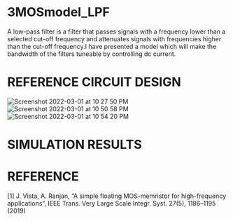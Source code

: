 # 3MOSmodel_LPF
A low-pass filter is a filter that passes signals with a
frequency lower than a selected cut-off frequency and
attenuates signals with frequencies higher than the cut-off
frequency.I have presented a model which will make the
bandwidth of the filters tuneable by controlling dc current.
# REFERENCE CIRCUIT DESIGN
![Screenshot 2022-03-01 at 10 27 50 PM](https://user-images.githubusercontent.com/100710081/156214686-f6c9f9d2-840b-45e4-b3b3-24e9a265f3e4.png)
![Screenshot 2022-03-01 at 10 50 58 PM](https://user-images.githubusercontent.com/100710081/156217318-dd7f296c-3859-49fb-bf1b-98a444da7a23.png)
![Screenshot 2022-03-01 at 10 54 20 PM](https://user-images.githubusercontent.com/100710081/156217751-4c84ac23-f8c4-4c21-95a3-dfdfbc34b1e5.png)



# SIMULATION RESULTS


# REFERENCE
[1] J. Vista, A. Ranjan, “A simple floating MOS-memristor
for high-frequency applications”, IEEE Trans. Very Large
Scale Integr. Syst. 27(5), 1186–1195 (2019)

